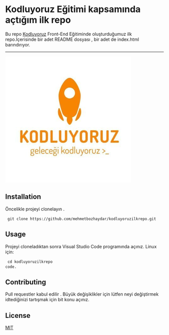 # Kodluyoruz Eğitimi kapsamında açtığım ilk repo

Bu repo [Kodluyoruz](https://kodluyoruz.org) Front-End Eğitiminde oluşturduğumuz ilk repo.İçerisinde bir adet README dosyası , bir adet de index.html barındırıyor.

----------------------------------------------------------------

![Lorem Picsum Görsel](https://raw.githubusercontent.com/Kodluyoruz/taskforce/git/git/markdown-nedir-nasil-kullaniriz-/figures/kodluyoruz_logo.jpg)

## Installation


Öncelikle projeyi clonelayın .

```
 git clone https://github.com/mehmetbozhaydar/kodluyoruzilkrepo.git
```
## Usage

Projeyi cloneladıktan sonra Visual Studio Code programında açınız.
Linux için:

```linux
 cd kodluyoruzilkrepo
code.
```

## Contributing

Pull requestler kabul edilir . Büyük değişiklikler için lütfen neyi değiştirmek idtediğinizi tartışmak için bit konu açınız.

## License

[MIT](https://choosealicense.com/licenses/mit/)